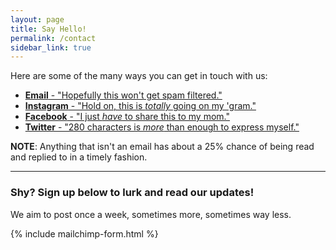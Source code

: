 ```yaml
---
layout: page
title: Say Hello!
permalink: /contact
sidebar_link: true
---
```


Here are some of the many ways you can get in touch with us:
* [ **Email** - "Hopefully this won't get spam filtered."][email-us]
* [ **Instagram** - "Hold on, this is _totally_ going on my 'gram."][instagram]
* [ **Facebook** - "I just _have_ to share this to my mom."][facebook]
* [ **Twitter** - "280 characters is _more_ than enough to express myself."][twitter]

**NOTE**: Anything that isn't an email has about a 25% chance of being read and replied to in a timely fashion.

[email-us]: mailto:info@pathofgoodintent.com
[instagram]: https://www.instagram.com/pathofgoodintent
[facebook]: https://www.facebook.com/pathofgoodintent
[twitter]: https://twitter.com/pintent

---
### Shy? Sign up below to lurk and read our updates!
We aim to post once a week, sometimes more, sometimes way less.

{% include mailchimp-form.html %}
